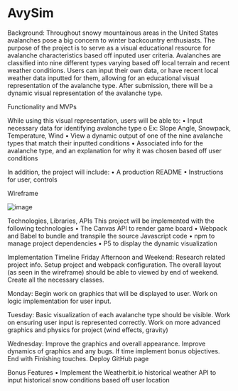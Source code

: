 # AvySim




Background:
	Throughout snowy mountainous areas in the United States avalanches pose a big concern to winter backcountry enthusiasts. The purpose of the project is to serve as a visual educational resource for avalanche characteristics based off inputed user criteria. Avalanches are classified into nine different types varying based off local terrain and recent weather conditions. Users can input their own data, or have recent local weather data inputted for them, allowing for an educational visual representation of the avalanche type. After submission, there will be a dynamic visual representation of the avalanche type.

Functionality and MVPs
	
While using this visual representation, users will be able to: 
•	Input necessary data for identifying avalanche type
o	Ex: Slope Angle, Snowpack, Temperature, Wind
•	View a dynamic output of one of the nine avalanche types that match their inputted conditions
•	Associated info for the avalanche type, and an explanation for why it was chosen based off user conditions

In addition, the project will include:
•	A production README
•	Instructions for user, controls

Wireframe

![image](https://user-images.githubusercontent.com/80602202/129301186-92563919-067a-4a26-96de-e6ec1a70621a.png)



Technologies, Libraries, APIs
This project will be implemented with the following technologies
•	The Canvas API to render game board
•	Webpack and Babel to bundle and transpile the source Javascript code
•	npm to manage project dependencies
•	P5 to display the dynamic visualization


Implementation Timeline
Friday Afternoon and Weekend: Research related project info. Setup project and webpack configuration. The overall layout (as seen in the wireframe) should be able to viewed by end of weekend. Create all the necessary classes.

Monday: Begin work on graphics that will be displayed to user. Work on logic implementation for user input.

Tuesday: Basic visualization of each avalanche type should be visible. Work on ensuring user input is represented correctly. Work on more advanced graphics and physics for project (wind effects, gravity)

Wednesday: Improve the graphics and overall appearance. Improve dynamics of graphics and any bugs. If time implement bonus objectives. End with Finishing touches. Deploy GitHub page


Bonus Features
•	Implement the Weatherbit.io historical weather API to input historical snow conditions based off user location







	
	





